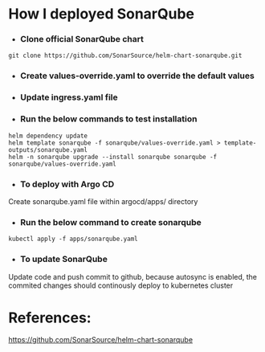 # How I deployed SonarQube

* ### Clone official SonarQube chart
```
git clone https://github.com/SonarSource/helm-chart-sonarqube.git 
```

* ### Create values-override.yaml to override the default values

* ### Update ingress.yaml file

* ### Run the below commands to test installation
```
helm dependency update
helm template sonarqube -f sonarqube/values-override.yaml > template-outputs/sonarqube.yaml 
helm -n sonarqube upgrade --install sonarqube sonarqube -f sonarqube/values-override.yaml
```

* ### To deploy with Argo CD 
Create sonarqube.yaml file within argocd/apps/ directory

* ### Run the below command to create sonarqube 
```
kubectl apply -f apps/sonarqube.yaml
```

* ### To update SonarQube
Update code and push commit to github, because autosync is enabled, the commited changes should continously deploy to kubernetes cluster

# References:
https://github.com/SonarSource/helm-chart-sonarqube